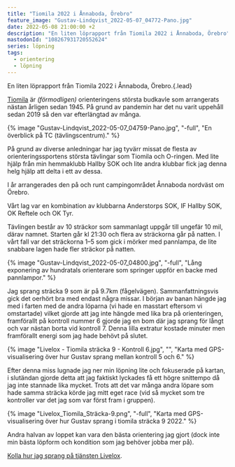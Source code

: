 ```yaml
---
title: "Tiomila 2022 i Ånnaboda, Örebro"
feature_image: "Gustav-Lindqvist_2022-05-07_04772-Pano.jpg"
date: 2022-05-08 21:00:00 +2
description: "En liten löprapport från Tiomila 2022 i Ånnaboda, Örebro"
mastodonId: "108267931720552624"
series: löpning
tags:
  - orientering
  - löpning
---
```

  
En liten löprapport från Tiomila 2022 i Ånnaboda, Örebro.{.lead}

[Tiomila](https://tiomila.se) är *(förmodligen)* orienteringens största budkavle som arrangerats nästan årligen sedan 1945. På grund av pandemin har det nu varit uppehåll sedan 2019 så den var efterlängtad av många.

{% image "Gustav-Lindqvist_2022-05-07_04759-Pano.jpg", "-full", "En överblick på TC (tävlingscentrum)." %}

På grund av diverse anledningar har jag tyvärr missat de flesta av orienteringssportens största tävlingar som Tiomila och O-ringen. Med lite hjälp från min hemmaklubb Hallby SOK och lite andra klubbar fick jag denna helg hjälp att delta i ett av dessa.

I år arrangerades den på och runt campingområdet Ånnaboda nordväst om Örebro.

Vårt lag var en kombination av klubbarna Anderstorps SOK, IF Hallby SOK, OK Reftele och OK Tyr.

Tävlingen består av 10 sträckor som sammanlagt uppgår till ungefär 10 mil, därav namnet. Starten går kl 21:30 och flera av sträckorna går på natten. I vårt fall var det sträckorna 1–5 som gick i mörker med pannlampa, de lite snabbare lagen hade fler sträckor på natten.

{% image "Gustav-Lindqvist_2022-05-07_04800.jpg", "-full", "Lång exponering av hundratals orienterare som springer uppför en backe med pannlampor." %}

Jag sprang sträcka 9 som är på 9.7km (fågelvägen). Sammanfattningsvis gick det oerhört bra med endast några missar. I början av banan hängde jag med i farten med de andra löparna (vi hade en masstart eftersom vi omstartade) vilket gjorde att jag inte hängde med lika bra på orienteringen, framförallt på kontroll nummer 6 gjorde jag en bom där jag sprang för långt och var nästan borta vid kontroll 7. Denna lilla extratur kostade minuter men framförallt energi som jag hade behövt på slutet.


{% image "Livelox - Tiomila sträcka 9 - Kontroll 6.jpg", "", "Karta med GPS-visualisering över hur Gustav sprang mellan kontroll 5 och 6." %}

Efter denna miss lugnade jag ner min löpning lite och fokuserade på kartan, i slutändan gjorde detta att jag faktiskt lyckades få ett högre snittempo då jag inte stannade lika mycket. Trots att det var många andra löpare som hade samma sträcka körde jag mitt eget race (vid så mycket som tre kontroller var det jag som var först fram i gruppen).

{% image "Livelox_Tiomila_Sträcka-9.png", "-full", "Karta med GPS-visualisering över hur Gustav sprang i tiomila sträcka 9 2022." %}

Andra halvan av loppet kan vara den bästa orientering jag gjort (dock inte min bästa löpform och kondition som jag behöver jobba mer på).

[Kolla hur jag sprang på tjänsten Livelox](https://www.livelox.com/Viewer/Tiomila-i-Annaboda-Orebro/Tiomilakavlen/9?classId=469776&relayLeg=9).


